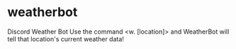 # weatherbot
Discord Weather Bot
Use the command <w. [location]> and WeatherBot will tell that location's current weather data!

